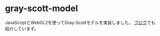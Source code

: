 # gray-scott-model

JavaScriptとWebGL2を使ってGray-Scottモデルを実装しました。
[ブログ](http://mitaka.boo.jp/articles/article17)でも紹介しています。
